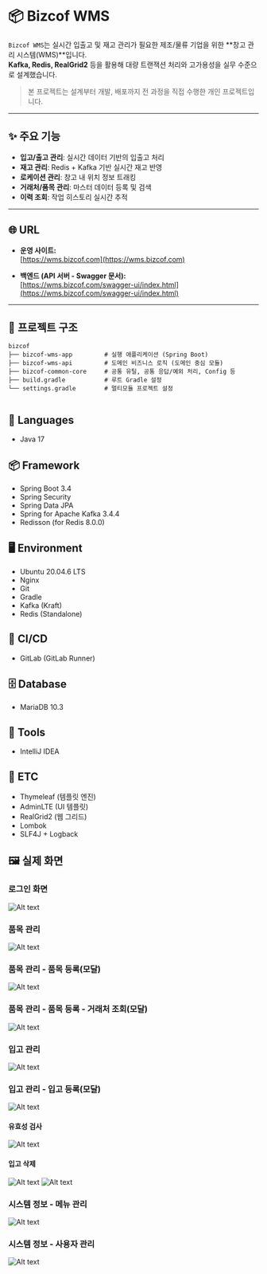 # 📦 Bizcof WMS

`Bizcof WMS`는 실시간 입출고 및 재고 관리가 필요한 제조/물류 기업을 위한 **창고 관리 시스템(WMS)**입니다.  
**Kafka, Redis, RealGrid2** 등을 활용해 대량 트랜잭션 처리와 고가용성을 실무 수준으로 설계했습니다.

> 본 프로젝트는 설계부터 개발, 배포까지 전 과정을 직접 수행한 개인 프로젝트입니다.

---

## ✨ 주요 기능

- **입고/출고 관리**: 실시간 데이터 기반의 입출고 처리
- **재고 관리**: Redis + Kafka 기반 실시간 재고 반영
- **로케이션 관리**: 창고 내 위치 정보 트래킹
- **거래처/품목 관리**: 마스터 데이터 등록 및 검색
- **이력 조회**: 작업 히스토리 실시간 추적

---

## 🌐 URL
- **운영 사이트:**  
  [https://wms.bizcof.com](https://wms.bizcof.com)

- **백엔드 (API 서버 - Swagger 문서):**  
  [https://wms.bizcof.com/swagger-ui/index.html](https://wms.bizcof.com/swagger-ui/index.html)

---

## 📁 프로젝트 구조

``` text
bizcof
├── bizcof-wms-app         # 실행 애플리케이션 (Spring Boot)
├── bizcof-wms-api         # 도메인 비즈니스 로직 (도메인 중심 모듈)
├── bizcof-common-core     # 공통 유틸, 공통 응답/예외 처리, Config 등
├── build.gradle           # 루트 Gradle 설정
└── settings.gradle        # 멀티모듈 프로젝트 설정
 
```

## 📌 Languages
- Java 17

## 📦 Framework
- Spring Boot 3.4
- Spring Security
- Spring Data JPA
- Spring for Apache Kafka 3.4.4
- Redisson (for Redis 8.0.0) 

## 🖥️ Environment
- Ubuntu 20.04.6 LTS
- Nginx
- Git
- Gradle
- Kafka (Kraft)
- Redis (Standalone)

## 🚀 CI/CD
- GitLab (GitLab Runner)

## 🗄️ Database
- MariaDB 10.3

## 🧰 Tools
- IntelliJ IDEA

## 🔧 ETC
- Thymeleaf (템플릿 엔진)
- AdminLTE (UI 템플릿)
- RealGrid2 (웹 그리드)
- Lombok
- SLF4J + Logback


## 🖼️ 실제 화면

### 로그인 화면 
![Alt text](/zfile/image-0.png)

### 품목 관리
![Alt text](/zfile/image-1.png)

### 품목 관리 - 품목 등록(모달)
![Alt text](/zfile/image-2.png)

### 품목 관리 - 품목 등록 - 거래처 조회(모달)
![Alt text](/zfile/image-3.png)

### 입고 관리
![Alt text](image-1.png)

### 입고 관리 - 입고 등록(모달)
![Alt text](image-2.png)
#### 유효성 검사
![Alt text](image-3.png)
#### 입고 삭제
![Alt text](image-5.png)
![Alt text](image-4.png)

### 시스템 정보 - 메뉴 관리
![Alt text](/zfile/image-6.png)

### 시스템 정보 - 사용자 관리
![Alt text](/zfile/image-7.png)
